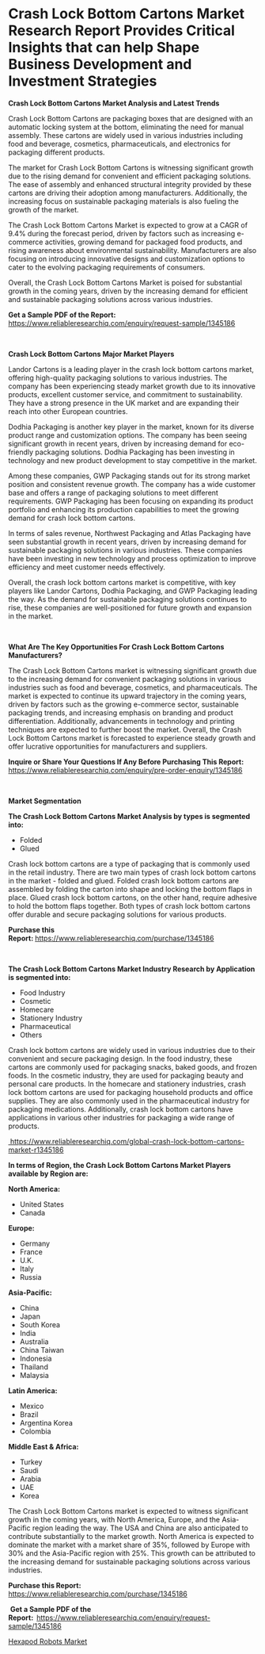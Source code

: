 <p><h1>Crash Lock Bottom Cartons Market Research Report Provides Critical Insights that can help Shape Business Development and Investment Strategies</h1></p><p><strong>Crash Lock Bottom Cartons Market Analysis and Latest Trends</strong></p>
<p><p>Crash Lock Bottom Cartons are packaging boxes that are designed with an automatic locking system at the bottom, eliminating the need for manual assembly. These cartons are widely used in various industries including food and beverage, cosmetics, pharmaceuticals, and electronics for packaging different products.</p><p>The market for Crash Lock Bottom Cartons is witnessing significant growth due to the rising demand for convenient and efficient packaging solutions. The ease of assembly and enhanced structural integrity provided by these cartons are driving their adoption among manufacturers. Additionally, the increasing focus on sustainable packaging materials is also fueling the growth of the market.</p><p>The Crash Lock Bottom Cartons Market is expected to grow at a CAGR of 9.4% during the forecast period, driven by factors such as increasing e-commerce activities, growing demand for packaged food products, and rising awareness about environmental sustainability. Manufacturers are also focusing on introducing innovative designs and customization options to cater to the evolving packaging requirements of consumers.</p><p>Overall, the Crash Lock Bottom Cartons Market is poised for substantial growth in the coming years, driven by the increasing demand for efficient and sustainable packaging solutions across various industries.</p></p>
<p><strong>Get a Sample PDF of the Report:&nbsp;</strong> <a href="https://www.reliableresearchiq.com/enquiry/request-sample/1345186">https://www.reliableresearchiq.com/enquiry/request-sample/1345186</a></p>
<p>&nbsp;</p>
<p><strong>Crash Lock Bottom Cartons Major Market Players</strong></p>
<p><p>Landor Cartons is a leading player in the crash lock bottom cartons market, offering high-quality packaging solutions to various industries. The company has been experiencing steady market growth due to its innovative products, excellent customer service, and commitment to sustainability. They have a strong presence in the UK market and are expanding their reach into other European countries.</p><p>Dodhia Packaging is another key player in the market, known for its diverse product range and customization options. The company has been seeing significant growth in recent years, driven by increasing demand for eco-friendly packaging solutions. Dodhia Packaging has been investing in technology and new product development to stay competitive in the market.</p><p>Among these companies, GWP Packaging stands out for its strong market position and consistent revenue growth. The company has a wide customer base and offers a range of packaging solutions to meet different requirements. GWP Packaging has been focusing on expanding its product portfolio and enhancing its production capabilities to meet the growing demand for crash lock bottom cartons.</p><p>In terms of sales revenue, Northwest Packaging and Atlas Packaging have seen substantial growth in recent years, driven by increasing demand for sustainable packaging solutions in various industries. These companies have been investing in new technology and process optimization to improve efficiency and meet customer needs effectively.</p><p>Overall, the crash lock bottom cartons market is competitive, with key players like Landor Cartons, Dodhia Packaging, and GWP Packaging leading the way. As the demand for sustainable packaging solutions continues to rise, these companies are well-positioned for future growth and expansion in the market.</p></p>
<p>&nbsp;</p>
<p><strong>What Are The Key Opportunities For Crash Lock Bottom Cartons Manufacturers?</strong></p>
<p><p>The Crash Lock Bottom Cartons market is witnessing significant growth due to the increasing demand for convenient packaging solutions in various industries such as food and beverage, cosmetics, and pharmaceuticals. The market is expected to continue its upward trajectory in the coming years, driven by factors such as the growing e-commerce sector, sustainable packaging trends, and increasing emphasis on branding and product differentiation. Additionally, advancements in technology and printing techniques are expected to further boost the market. Overall, the Crash Lock Bottom Cartons market is forecasted to experience steady growth and offer lucrative opportunities for manufacturers and suppliers.</p></p>
<p><strong>Inquire or Share Your Questions If Any Before Purchasing This Report:</strong> <a href="https://www.reliableresearchiq.com/enquiry/pre-order-enquiry/1345186">https://www.reliableresearchiq.com/enquiry/pre-order-enquiry/1345186</a></p>
<p>&nbsp;</p>
<p><strong>Market Segmentation</strong></p>
<p><strong>The Crash Lock Bottom Cartons Market Analysis by types is segmented into:</strong></p>
<p><ul><li>Folded</li><li>Glued</li></ul></p>
<p><p>Crash lock bottom cartons are a type of packaging that is commonly used in the retail industry. There are two main types of crash lock bottom cartons in the market - folded and glued. Folded crash lock bottom cartons are assembled by folding the carton into shape and locking the bottom flaps in place. Glued crash lock bottom cartons, on the other hand, require adhesive to hold the bottom flaps together. Both types of crash lock bottom cartons offer durable and secure packaging solutions for various products.</p></p>
<p><strong>Purchase this Report:&nbsp;</strong><a href="https://www.reliableresearchiq.com/purchase/1345186">https://www.reliableresearchiq.com/purchase/1345186</a></p>
<p>&nbsp;</p>
<p><strong>The Crash Lock Bottom Cartons Market Industry Research by Application is segmented into:</strong></p>
<p><ul><li>Food Industry</li><li>Cosmetic</li><li>Homecare</li><li>Stationery Industry</li><li>Pharmaceutical</li><li>Others</li></ul></p>
<p><p>Crash lock bottom cartons are widely used in various industries due to their convenient and secure packaging design. In the food industry, these cartons are commonly used for packaging snacks, baked goods, and frozen foods. In the cosmetic industry, they are used for packaging beauty and personal care products. In the homecare and stationery industries, crash lock bottom cartons are used for packaging household products and office supplies. They are also commonly used in the pharmaceutical industry for packaging medications. Additionally, crash lock bottom cartons have applications in various other industries for packaging a wide range of products.</p></p>
<p><a href="https://www.reliableresearchiq.com/global-crash-lock-bottom-cartons-market-r1345186">&nbsp;https://www.reliableresearchiq.com/global-crash-lock-bottom-cartons-market-r1345186</a></p>
<p><strong>In terms of Region, the Crash Lock Bottom Cartons Market Players available by Region are:</strong></p>
<p>
    <p> <strong> North America: </strong>
        <ul>
            <li>United States</li>
            <li>Canada</li>
        </ul>
        </p> 
    <p> <strong> Europe: </strong>
        <ul>
            <li>Germany</li>
            <li>France</li>
            <li>U.K.</li>
            <li>Italy</li>
            <li>Russia</li>
        </ul>
        </p> 
    <p> <strong> Asia-Pacific: </strong>
        <ul>
            <li>China</li>
            <li>Japan</li>
            <li>South Korea</li>
            <li>India</li>
            <li>Australia</li>
            <li>China Taiwan</li>
            <li>Indonesia</li>
            <li>Thailand</li>
            <li>Malaysia</li>
        </ul>
        </p> 
    <p> <strong> Latin America: </strong>
        <ul>
            <li>Mexico</li>
            <li>Brazil</li>
            <li>Argentina Korea</li>
            <li>Colombia</li>
        </ul>
        </p> 
    <p> <strong> Middle East & Africa: </strong>
        <ul>
            <li>Turkey</li>
            <li>Saudi</li>
            <li>Arabia</li>
            <li>UAE</li>
            <li>Korea</li>
        </ul>
    </p>
    </p>
<p><p>The Crash Lock Bottom Cartons market is expected to witness significant growth in the coming years, with North America, Europe, and the Asia-Pacific region leading the way. The USA and China are also anticipated to contribute substantially to the market growth. North America is expected to dominate the market with a market share of 35%, followed by Europe with 30% and the Asia-Pacific region with 25%. This growth can be attributed to the increasing demand for sustainable packaging solutions across various industries.</p></p>
<p><strong>Purchase this Report: </strong><a href="https://www.reliableresearchiq.com/purchase/1345186">https://www.reliableresearchiq.com/purchase/1345186</a></p>
<p>&nbsp;<strong>Get a Sample PDF of the Report:&nbsp;&nbsp;</strong><a href="https://www.reliableresearchiq.com/enquiry/request-sample/1345186">https://www.reliableresearchiq.com/enquiry/request-sample/1345186</a></p>
<p><strong></strong></p>
<p><p><a href="https://medium.com/@sdonald04328/hexapod-robots-market-share-market-analysis-growth-trends-forecasts-for-period-from-2024-b7d402a9b940">Hexapod Robots Market</a></p></p>